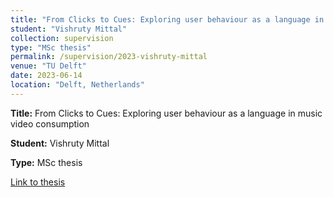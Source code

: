 ```yaml
---
title: "From Clicks to Cues: Exploring user behaviour as a language in music video consumption"
student: "Vishruty Mittal"
collection: supervision
type: "MSc thesis"
permalink: /supervision/2023-vishruty-mittal
venue: "TU Delft"
date: 2023-06-14
location: "Delft, Netherlands"
---
```


**Title:** From Clicks to Cues: Exploring user behaviour as a language in music video consumption

**Student:** Vishruty Mittal

**Type:** MSc thesis

[Link to thesis](https://repository.tudelft.nl/islandora/object/uuid%3A5977dae4-707c-4049-b405-c4a6c40dfe8d)